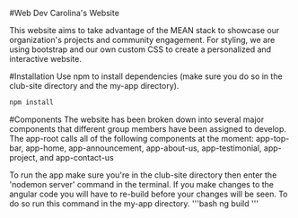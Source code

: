 #Web Dev Carolina's Website

This website aims to take advantage of the MEAN stack to showcase our organization's projects and community engagement. For styling, we are using bootstrap and our own custom CSS to create a personalized and interactive website.

#Installation
Use npm to install dependencies (make sure you do so in the club-site directory and the my-app directory). 
```bash
npm install
```
#Components
The website has been broken down into several major components that different group members have been assigned to develop. The app-root calls all of the following components at the moment:
	app-top-bar,
	app-home,
	app-announcement,
	app-about-us,
	app-testimonial,
	app-project, and
	app-contact-us
	
To run the app make sure you're in the club-site directory then enter the 'nodemon server' command in the terminal.
If you make changes to the angular code you will have to re-build before your changes will be seen. To do so run this command in the my-app directory.
'''bash
ng build
'''
